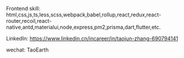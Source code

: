 Frontend skill: 
html,css,js,ts,less,scss,webpack,babel,rollup,react,redux,react-router,recoil,react-native,antd,materialui,node,express,pm2,prisma,dart,flutter,etc.

LinkedIn: 
https://www.linkedin.cn/incareer/in/taojun-zhang-690794141

wechat: 
TaoEarth

